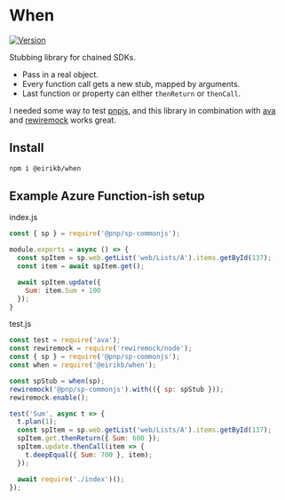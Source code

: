 # When

[![Version](https://img.shields.io/npm/v/@eirikb/when.svg)](https://www.npmjs.com/package/@eirikb/when)

Stubbing library for chained SDKs. 
  * Pass in a real object.
  * Every function call gets a new stub, mapped by arguments.
  * Last function or property can either `thenReturn` or `thenCall`.
  
I needed some way to test [pnpjs](https://github.com/pnp/pnpjs), and this library in combination with [ava](https://github.com/ava/ava) and [rewiremock](https://github.com/theKashey/rewiremock) works great.  

## Install

```bash
npm i @eirikb/when
```

## Example Azure Function-ish setup

index.js
```js
const { sp } = require('@pnp/sp-commonjs');

module.exports = async () => {
  const spItem = sp.web.getList('web/Lists/A').items.getById(137);
  const item = await spItem.get();

  await spItem.update({
    Sum: item.Sum + 100
  });
}
```

test.js
```js
const test = require('ava');
const rewiremock = require('rewiremock/node');
const { sp } = require('@pnp/sp-commonjs');
const when = require('@eirikb/when');

const spStub = when(sp);
rewiremock('@pnp/sp-commonjs').with(({ sp: spStub }));
rewiremock.enable();

test('Sum', async t => {
  t.plan(1);
  const spItem = sp.web.getList('web/Lists/A').items.getById(137);
  spItem.get.thenReturn({ Sum: 600 });
  spItem.update.thenCall(item => {
    t.deepEqual({ Sum: 700 }, item);
  });

  await require('./index')();
});
